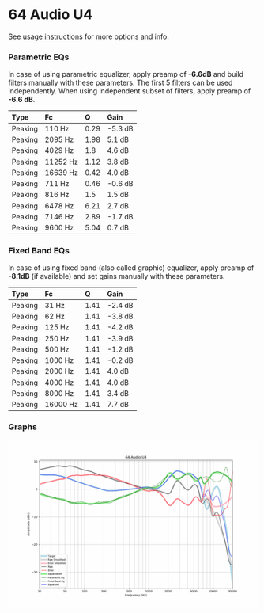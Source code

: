 # 64 Audio U4
See [usage instructions](https://github.com/jaakkopasanen/AutoEq#usage) for more options and info.

### Parametric EQs
In case of using parametric equalizer, apply preamp of **-6.6dB** and build filters manually
with these parameters. The first 5 filters can be used independently.
When using independent subset of filters, apply preamp of **-6.6 dB**.

| Type    | Fc       |    Q | Gain    |
|:--------|:---------|:-----|:--------|
| Peaking | 110 Hz   | 0.29 | -5.3 dB |
| Peaking | 2095 Hz  | 1.98 | 5.1 dB  |
| Peaking | 4029 Hz  | 1.8  | 4.6 dB  |
| Peaking | 11252 Hz | 1.12 | 3.8 dB  |
| Peaking | 16639 Hz | 0.42 | 4.0 dB  |
| Peaking | 711 Hz   | 0.46 | -0.6 dB |
| Peaking | 816 Hz   | 1.5  | 1.5 dB  |
| Peaking | 6478 Hz  | 6.21 | 2.7 dB  |
| Peaking | 7146 Hz  | 2.89 | -1.7 dB |
| Peaking | 9600 Hz  | 5.04 | 0.7 dB  |

### Fixed Band EQs
In case of using fixed band (also called graphic) equalizer, apply preamp of **-8.1dB**
(if available) and set gains manually with these parameters.

| Type    | Fc       |    Q | Gain    |
|:--------|:---------|:-----|:--------|
| Peaking | 31 Hz    | 1.41 | -2.4 dB |
| Peaking | 62 Hz    | 1.41 | -3.8 dB |
| Peaking | 125 Hz   | 1.41 | -4.2 dB |
| Peaking | 250 Hz   | 1.41 | -3.9 dB |
| Peaking | 500 Hz   | 1.41 | -1.2 dB |
| Peaking | 1000 Hz  | 1.41 | -0.2 dB |
| Peaking | 2000 Hz  | 1.41 | 4.0 dB  |
| Peaking | 4000 Hz  | 1.41 | 4.0 dB  |
| Peaking | 8000 Hz  | 1.41 | 3.4 dB  |
| Peaking | 16000 Hz | 1.41 | 7.7 dB  |

### Graphs
![](./64%20Audio%20U4.png)